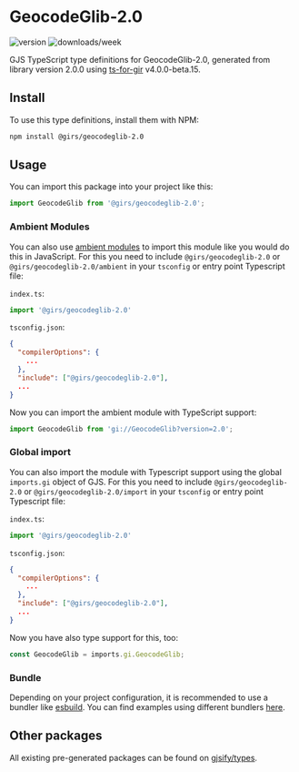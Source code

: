 
# GeocodeGlib-2.0

![version](https://img.shields.io/npm/v/@girs/geocodeglib-2.0)
![downloads/week](https://img.shields.io/npm/dw/@girs/geocodeglib-2.0)


GJS TypeScript type definitions for GeocodeGlib-2.0, generated from library version 2.0.0 using [ts-for-gir](https://github.com/gjsify/ts-for-gir) v4.0.0-beta.15.


## Install

To use this type definitions, install them with NPM:
```bash
npm install @girs/geocodeglib-2.0
```

## Usage

You can import this package into your project like this:
```ts
import GeocodeGlib from '@girs/geocodeglib-2.0';
```

### Ambient Modules

You can also use [ambient modules](https://github.com/gjsify/ts-for-gir/tree/main/packages/cli#ambient-modules) to import this module like you would do this in JavaScript.
For this you need to include `@girs/geocodeglib-2.0` or `@girs/geocodeglib-2.0/ambient` in your `tsconfig` or entry point Typescript file:

`index.ts`:
```ts
import '@girs/geocodeglib-2.0'
```

`tsconfig.json`:
```json
{
  "compilerOptions": {
    ...
  },
  "include": ["@girs/geocodeglib-2.0"],
  ...
}
```

Now you can import the ambient module with TypeScript support: 

```ts
import GeocodeGlib from 'gi://GeocodeGlib?version=2.0';
```

### Global import

You can also import the module with Typescript support using the global `imports.gi` object of GJS.
For this you need to include `@girs/geocodeglib-2.0` or `@girs/geocodeglib-2.0/import` in your `tsconfig` or entry point Typescript file:

`index.ts`:
```ts
import '@girs/geocodeglib-2.0'
```

`tsconfig.json`:
```json
{
  "compilerOptions": {
    ...
  },
  "include": ["@girs/geocodeglib-2.0"],
  ...
}
```

Now you have also type support for this, too:

```ts
const GeocodeGlib = imports.gi.GeocodeGlib;
```

### Bundle

Depending on your project configuration, it is recommended to use a bundler like [esbuild](https://esbuild.github.io/). You can find examples using different bundlers [here](https://github.com/gjsify/ts-for-gir/tree/main/examples).

## Other packages

All existing pre-generated packages can be found on [gjsify/types](https://github.com/gjsify/types).

